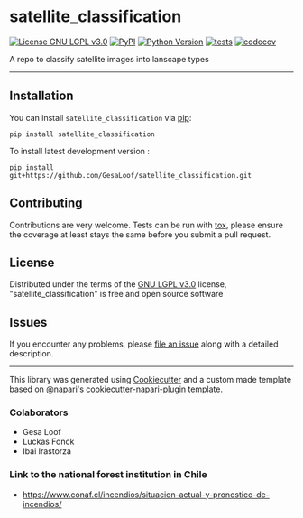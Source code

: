 # satellite_classification

[![License GNU LGPL v3.0](https://img.shields.io/pypi/l/satellite_classification.svg?color=green)](https://github.com/GesaLoof/satellite_classification/raw/main/LICENSE)
[![PyPI](https://img.shields.io/pypi/v/satellite_classification.svg?color=green)](https://pypi.org/project/satellite_classification)
[![Python Version](https://img.shields.io/pypi/pyversions/satellite_classification.svg?color=green)](https://python.org)
[![tests](https://github.com/GesaLoof/satellite_classification/workflows/tests/badge.svg)](https://github.com/GesaLoof/satellite_classification/actions)
[![codecov](https://codecov.io/gh/GesaLoof/satellite_classification/branch/main/graph/badge.svg)](https://codecov.io/gh/GesaLoof/satellite_classification)

A repo to classify  satellite images into lanscape types

----------------------------------

## Installation

You can install `satellite_classification` via [pip]:

    pip install satellite_classification



To install latest development version :

    pip install git+https://github.com/GesaLoof/satellite_classification.git


## Contributing

Contributions are very welcome. Tests can be run with [tox], please ensure
the coverage at least stays the same before you submit a pull request.

## License

Distributed under the terms of the [GNU LGPL v3.0] license,
"satellite_classification" is free and open source software

## Issues

If you encounter any problems, please [file an issue] along with a detailed description.

----------------------------------

This library was generated using [Cookiecutter] and a custom made template based on [@napari]'s [cookiecutter-napari-plugin] template.


[napari]: https://github.com/napari/napari
[Cookiecutter]: https://github.com/audreyr/cookiecutter
[@napari]: https://github.com/napari
[MIT]: http://opensource.org/licenses/MIT
[BSD-3]: http://opensource.org/licenses/BSD-3-Clause
[GNU GPL v3.0]: http://www.gnu.org/licenses/gpl-3.0.txt
[GNU LGPL v3.0]: http://www.gnu.org/licenses/lgpl-3.0.txt
[Apache Software License 2.0]: http://www.apache.org/licenses/LICENSE-2.0
[Mozilla Public License 2.0]: https://www.mozilla.org/media/MPL/2.0/index.txt
[cookiecutter-napari-plugin]: https://github.com/napari/cookiecutter-napari-plugin
[pip]: https://pypi.org/project/pip/
[PyPI]: https://pypi.org/
[tox]: https://tox.readthedocs.io/en/latest/

[file an issue]: https://github.com/GesaLoof/satellite_classification/issues

### Colaborators

- Gesa Loof
- Luckas Fonck
- Ibai Irastorza

### Link to the national forest institution in Chile

- https://www.conaf.cl/incendios/situacion-actual-y-pronostico-de-incendios/